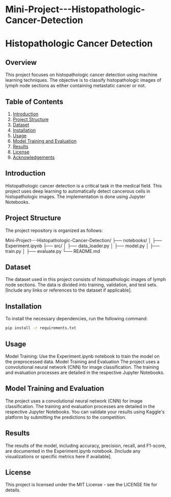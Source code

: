 # Mini-Project---Histopathologic-Cancer-Detection

# Histopathologic Cancer Detection

## Overview
This project focuses on histopathologic cancer detection using machine learning techniques. The objective is to classify histopathologic images of lymph node sections as either containing metastatic cancer or not.

## Table of Contents
1. [Introduction](#introduction)
2. [Project Structure](#project-structure)
3. [Dataset](#dataset)
4. [Installation](#installation)
5. [Usage](#usage)
6. [Model Training and Evaluation](#model-training-and-evaluation)
7. [Results](#results)
8. [License](#license)
9. [Acknowledgements](#acknowledgements)

## Introduction
Histopathologic cancer detection is a critical task in the medical field. This project uses deep learning to automatically detect cancerous cells in histopathologic images. The implementation is done using Jupyter Notebooks.

## Project Structure
The project repository is organized as follows:

Mini-Project---Histopathologic-Cancer-Detection/ 
├── notebooks/ 
│ ├── Experiment.ipynb 
├── src/ 
│ ├── data_loader.py 
│ ├── model.py 
│ ├── train.py 
│ ├── evaluate.py 
└── README.md

## Dataset
The dataset used in this project consists of histopathologic images of lymph node sections. The data is divided into training, validation, and test sets. [Include any links or references to the dataset if applicable].

## Installation
To install the necessary dependencies, run the following command:
```bash
pip install -r requirements.txt
```

## Usage
Model Training: Use the Experiment.ipynb notebook to train the model on the preprocessed data.
Model Training and Evaluation
The project uses a convolutional neural network (CNN) for image classification. The training and evaluation processes are detailed in the respective Jupyter Notebooks.

## Model Training and Evaluation
The project uses a convolutional neural network (CNN) for image classification. The training and evaluation processes are detailed in the respective Jupyter Notebooks. You can validate your results using Kaggle's platform by submitting the predictions to the competition.

## Results
The results of the model, including accuracy, precision, recall, and F1-score, are documented in the Experiment.ipynb notebook. [Include any visualizations or specific metrics here if available].

## License
This project is licensed under the MIT License - see the LICENSE file for details.
